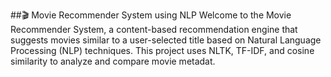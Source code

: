 ##🎬 Movie Recommender System using NLP
Welcome to the Movie Recommender System, a content-based recommendation engine that suggests movies similar to a user-selected title based on Natural Language Processing (NLP) techniques. This project uses NLTK, TF-IDF, and cosine similarity to analyze and compare movie metadat.
